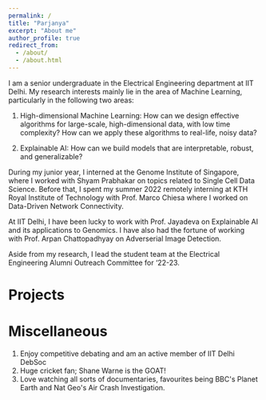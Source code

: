 ```yaml
---
permalink: /
title: "Parjanya"
excerpt: "About me"
author_profile: true
redirect_from: 
  - /about/
  - /about.html
---
```

I am a senior undergraduate in the Electrical Engineering department at IIT Delhi. My research interests mainly lie in the area of Machine Learning, particularly in the following two areas: 

1. High-dimensional Machine Learning: How can we design effective algorithms for large-scale, high-dimensional data, with low time complexity? How can we apply these algorithms to real-life, noisy data? 

2. Explainable AI: How can we build models that are interpretable, robust, and generalizable? 

During my junior year, I interned at the Genome Institute of Singapore, where I worked with Shyam Prabhakar on topics related to Single Cell Data Science. Before that, I spent my summer 2022 remotely interning at KTH Royal Institute of Technology with Prof. Marco Chiesa where I worked on Data-Driven Network Connectivity.

At IIT Delhi, I have been lucky to work with Prof. Jayadeva on Explainable AI and its applications to Genomics. I have also had the fortune of working with Prof. Arpan Chattopadhyay on Adverserial Image Detection.

Aside from my research, I lead the student team at the Electrical Engineering Alumni Outreach Committee for ‘22-23. 

Projects
======


Miscellaneous
======
1. Enjoy competitive debating and am an active member of IIT Delhi DebSoc
2. Huge cricket fan; Shane Warne is the GOAT!
3. Love watching all sorts of documentaries, favourites being BBC's Planet Earth and Nat Geo's Air Crash Investigation.


